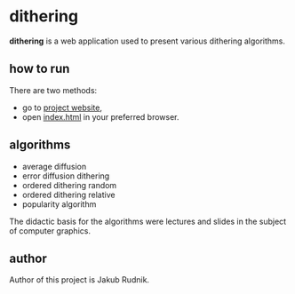 # dithering

**dithering** is a web application used to present various dithering algorithms.

## how to run

There are two methods:
- go to [project website](https://dithering-sigma.vercel.app/),
- open [index.html](index.html) in your preferred browser.

## algorithms

- average diffusion
- error diffusion dithering
- ordered dithering random
- ordered dithering relative
- popularity algorithm

The didactic basis for the algorithms were lectures and slides in the subject of computer graphics.

## author

Author of this project is Jakub Rudnik.
